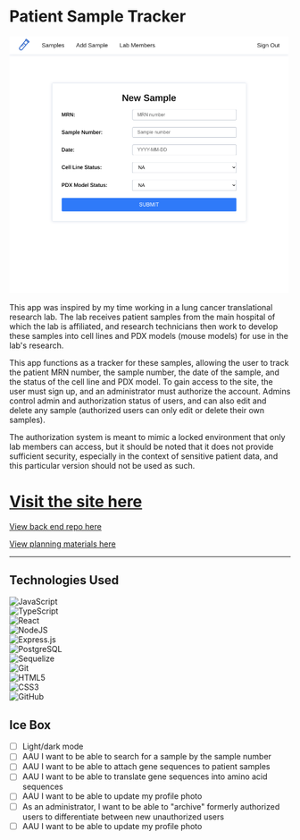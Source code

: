 # Patient Sample Tracker

<img src="./src/assets/screenshot.png" alt="Screnshot of a form to add a sample" width="500">

This app was inspired by my time working in a lung cancer translational research lab. The lab receives patient samples from the main hospital of which the lab is affiliated, and research technicians then work to develop these samples into cell lines and PDX models (mouse models) for use in the lab's research. 

This app functions as a tracker for these samples, allowing the user to track the patient MRN number, the sample number, the date of the sample, and the status of the cell line and PDX model. To gain access to the site, the user must sign up, and an administrator must authorize the account. Admins control admin and authorization status of users, and can also edit and delete any sample (authorized users can only edit or delete their own samples). 

The authorization system is meant to mimic a locked environment that only lab members can access, but it should be noted that it does not provide sufficient security, especially in the context of sensitive patient data, and this particular version should not be used as such. 

# [Visit the site here](https://patient-sample-tracker.netlify.app/)

[View back end repo here](https://github.com/DanielleColucci/patient-sample-tracker-back-end)

[View planning materials here](https://trello.com/b/V3dfXxeM/patient-sample-tracker)

---

## Technologies Used

![JavaScript](https://img.shields.io/badge/javascript-%23323330.svg?style=for-the-badge&logo=javascript&logoColor=%23F7DF1E)<br/>
![TypeScript](https://img.shields.io/badge/TypeScript-007ACC?style=for-the-badge&logo=typescript&logoColor=white)<br/>
![React](https://img.shields.io/badge/react-%2320232a.svg?style=for-the-badge&logo=react&logoColor=%2361DAFB)<br />
![NodeJS](https://img.shields.io/badge/node.js-6DA55F?style=for-the-badge&logo=node.js&logoColor=white)<br />
![Express.js](https://img.shields.io/badge/express.js-%23404d59.svg?style=for-the-badge&logo=express&logoColor=%2361DAFB)<br />
![PostgreSQL](https://img.shields.io/badge/PostgreSQL-316192?style=for-the-badge&logo=postgresql&logoColor=white)<br />
![Sequelize](https://img.shields.io/badge/Sequelize-52B0E7?style=for-the-badge&logo=Sequelize&logoColor=white)<br />
![Git](https://img.shields.io/badge/git-%23F05033.svg?style=for-the-badge&logo=git&logoColor=white)<br />
![HTML5](https://img.shields.io/badge/html5-%23E34F26.svg?style=for-the-badge&logo=html5&logoColor=white)<br />
![CSS3](https://img.shields.io/badge/css3-%231572B6.svg?style=for-the-badge&logo=css3&logoColor=white)<br />
![GitHub](https://img.shields.io/badge/github-%23121011.svg?style=for-the-badge&logo=github&logoColor=white)<br />

## Ice Box

- [ ] Light/dark mode
- [ ] AAU I want to be able to search for a sample by the sample number
- [ ] AAU I want to be able to attach gene sequences to patient samples
- [ ] AAU I want to be able to translate gene sequences into amino acid sequences
- [ ] AAU I want to be able to update my profile photo 
- [ ] As an administrator, I want to be able to "archive" formerly authorized users to differentiate between new unauthorized users
- [ ] AAU I want to be able to update my profile photo 